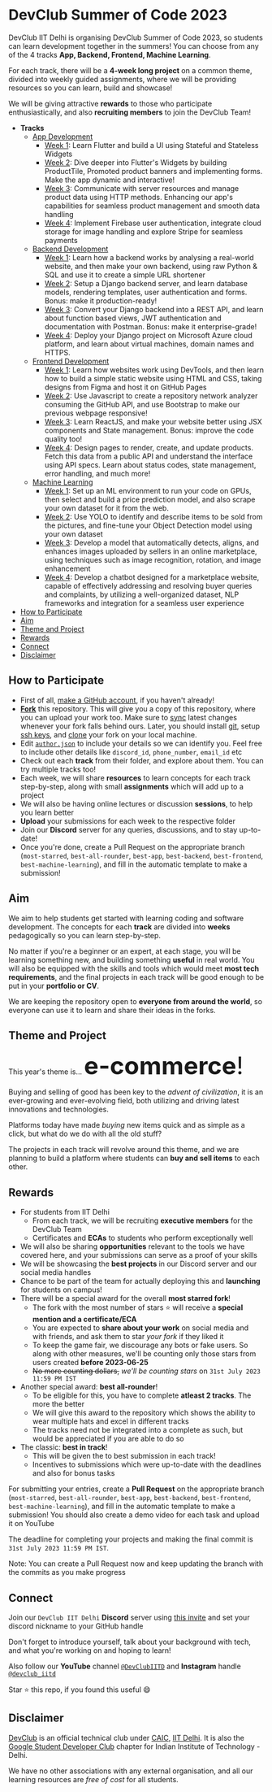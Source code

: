 # DevClub Summer of Code 2023

DevClub IIT Delhi is organising DevClub Summer of Code 2023, so students can learn development together in the summers!
You can choose from any of the 4 tracks **App, Backend, Frontend, Machine Learning**. 

For each track, there will be a **4-week long project** on a common theme, divided into weekly guided assignments, where we will be providing resources so you can learn, build and showcase!

We will be giving attractive **rewards** to those who participate enthusiastically, and also **recruiting members** to join the DevClub Team!

- **Tracks**
  - [App Development](app)
    - [Week 1](app/week1): Learn Flutter and build a UI using Stateful and Stateless Widgets
    - [Week 2](app/week2): Dive deeper into Flutter's Widgets by building ProductTile, Promoted product banners and implementing forms. Make the app dynamic and interactive!
    - [Week 3](app/week3): Communicate with server resources and manage product data using HTTP methods. Enhancing our app's capabilities for seamless product management and smooth data handling
    - [Week 4](app/week4): Implement Firebase user authentication, integrate cloud storage for image handling and explore Stripe for seamless payments
  - [Backend Development](backend)
    - [Week 1](backend/week1): Learn how a backend works by analysing a real-world website, and then make your own backend, using raw Python & SQL and use it to create a simple URL shortener
    - [Week 2](backend/week2): Setup a Django backend server, and learn database models, rendering templates, user authentication and forms. Bonus: make it production-ready!
    - [Week 3](backend/week3): Convert your Django backend into a REST API, and learn about function based views, JWT authentication and documentation with Postman. Bonus: make it enterprise-grade!
    - [Week 4](backend/week4): Deploy your Django project on Microsoft Azure cloud platform, and learn about virtual machines, domain names and HTTPS.
  - [Frontend Development](frontend)
    - [Week 1](frontend/week1): Learn how websites work using DevTools, and then learn how to build a simple static website using HTML and CSS, taking designs from Figma and host it on GitHub Pages
    - [Week 2](frontend/week2): Use Javascript to create a repository network analyzer consuming the GitHub API, and use Bootstrap to make our previous webpage responsive!
    - [Week 3](frontend/week3): Learn ReactJS, and make your website better using JSX components and State management. Bonus: improve the code quality too!
    - [Week 4](frontend/week4): Design pages to render, create, and update products. Fetch this data from a public API and understand the interface using API specs. Learn about status codes, state management, error handling, and much more! 
  - [Machine Learning](machine-learning)
    - [Week 1](machine-learning/week1): Set up an ML environment to run your code on GPUs, then select and build a price prediction model, and also scrape your own dataset for it from the web.
    - [Week 2](machine-learning/week2): Use YOLO to identify and describe items to be sold from the pictures, and fine-tune your Object Detection model using your own dataset
    - [Week 3](machine-learning/week3): Develop a model that automatically detects, aligns, and enhances images uploaded by sellers in an online marketplace, using techniques such as image recognition, rotation, and image enhancement
    - [Week 4](machine-learning/week4): Develop a chatbot designed for a marketplace website, capable of effectively addressing and resolving buyer queries and complaints, by utilizing a well-organized dataset, NLP frameworks and integration for a seamless user experience 
- [How to Participate](#how-to-participate)
- [Aim](#aim)
- [Theme and Project](#theme-and-project)
- [Rewards](#rewards)
- [Connect](#connect)
- [Disclaimer](#disclaimer)

## How to Participate
- First of all, [make a GitHub account](https://github.com/signup), if you haven't already! 
- [**Fork**](https://github.com/devclub-iitd/summer-of-code-2023/fork) this repository. This will give you a copy of this repository, where you can upload your work too. Make sure to [sync](https://docs.github.com/en/pull-requests/collaborating-with-pull-requests/working-with-forks/syncing-a-fork) latest changes whenever your fork falls behind ours. Later, you should install [git](https://git-scm.com/book/en/v2/Getting-Started-Installing-Git), setup [ssh keys](https://docs.github.com/en/authentication/connecting-to-github-with-ssh/generating-a-new-ssh-key-and-adding-it-to-the-ssh-agent), and [clone](https://docs.github.com/en/repositories/creating-and-managing-repositories/cloning-a-repository) your fork on your local machine.
- Edit [`author.json`](author.json) to include your details so we can identify you. Feel free to include other details like `discord_id`, `phone_number`, `email_id` etc 
- Check out each **track** from their folder, and explore about them. You can try multiple tracks too!
- Each week, we will share **resources** to learn concepts for each track step-by-step, along with small **assignments** which will add up to a project
- We will also be having online lectures or discussion **sessions**, to help you learn better
- **Upload** your submissions for each week to the respective folder
- Join our **Discord** server for any queries, discussions, and to stay up-to-date!
- Once you're done, create a Pull Request on the appropriate branch (`most-starred`, `best-all-rounder`, `best-app`, `best-backend`, `best-frontend`, `best-machine-learning`), and fill in the automatic template to make a submission!

## Aim
We aim to help students get started with learning coding and software development. The concepts for each **track** are divided into **weeks** pedagogically so you can learn step-by-step. 

No matter if you're a beginner or an expert, at each stage, you will be learning something new, and building something **useful** in real world. You will also be equipped with the skills and tools which would meet **most tech requirements**, and the final projects in each track will be good enough to be put in your **portfolio or CV**.

We are keeping the repository open to **everyone from around the world**, so everyone can use it to learn and share their ideas in the forks.

## Theme and Project
This year's theme is... <font size=7>**e-commerce**!</font> 

Buying and selling of good has been key to the _advent of civilization_, it is an ever-growing and ever-evolving field, both utilizing and driving latest innovations and technologies. 

Platforms today have made _buying_ new items quick and as simple as a click, but what do we do with all the old stuff?

The projects in each track will revolve around this theme, and we are planning to build a platform where students can **buy and sell items** to each other. 

## Rewards
- For students from IIT Delhi
  - From each track, we will be recruiting **executive members** for the DevClub Team
  - Certificates and **ECAs** to students who perform exceptionally well
- We will also be sharing **opportunities** relevant to the tools we have covered here, and your submissions can serve as a proof of your skills
- We will be showcasing the **best projects** in our Discord server and our social media handles
- Chance to be part of the team for actually deploying this and **launching** for students on campus!
- There will be a special award for the overall **most starred fork**!
  - The fork with the most number of stars :star: will receive a **special mention and a certificate/ECA**
  - You are expected to **share about your work** on social media and with friends, and ask them to star _your fork_ if they liked it
  - To keep the game fair, we discourage any bots or fake users. So along with other measures, we'll be counting only those stars from users created **before 2023-06-25**
  - ~~No more counting dollars,~~ _we'll be counting stars_ on `31st July 2023 11:59 PM IST`
- Another special award: **best all-rounder**!
  - To be eligible for this, you have to complete **atleast 2 tracks**. The more the better
  - We will give this award to the repository which shows the ability to wear multiple hats and excel in different tracks
  - The tracks need not be integrated into a complete as such, but would be appreciated if you are able to do so
- The classic: **best in track**!
  - This will be given the to best submission in each track!
  - Incentives to submissions which were up-to-date with the deadlines and also for bonus tasks

For submitting your entries, create a **Pull Request** on the appropriate branch (`most-starred`, `best-all-rounder`, `best-app`, `best-backend`, `best-frontend`, `best-machine-learning`), and fill in the automatic template to make a submission! You should also create a demo video for each task and upload it on YouTube

The deadline for completing your projects and making the final commit is `31st July 2023 11:59 PM IST`. 

Note: You can create a Pull Request now and keep updating the branch with the commits as you make progress

## Connect
Join our `DevClub IIT Delhi` **Discord** server using [this invite](https://discord.gg/ScKSwn5jsP) and set your discord nickname to your GitHub handle

Don't forget to introduce yourself, talk about your background with tech, and what you're working on and hoping to learn!

Also follow our **YouTube** channel [`@DevClubIITD`](https://www.youtube.com/@DevClubIITD) and **Instagram** handle [`@devclub_iitd`](https://www.instagram.com/devclub_iitd/)

Star :star: this repo, if you found this useful :smile:

## Disclaimer
[DevClub](https://devclub.in/) is an official technical club under [CAIC](https://caic.iitd.ac.in/), [IIT Delhi](http://iitd.ac.in/). It is also the [Google Student Developer Club](https://gdsc.community.dev/indian-institute-of-technology-delhi/) chapter for Indian Institute of Technology - Delhi.

We have no other associations with any external organisation, and all our learning resources are _free of cost_ for all students.
